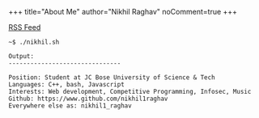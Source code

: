 +++
title="About Me"
author="Nikhil Raghav"
noComment=true
+++

[RSS Feed](/index.xml)



```text
~$ ./nikhil.sh

Output:
-------------------------------

Position: Student at JC Bose University of Science & Tech
Languages: C++, bash, Javascript
Interests: Web development, Competitive Programming, Infosec, Music
Github: https://www.github.com/nikhil1raghav
Everywhere else as: nikhil1_raghav

```

